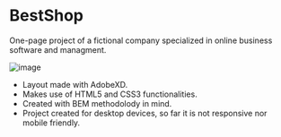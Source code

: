 # BestShop
One-page project of a fictional company specialized in online business software and managment.

![image](https://user-images.githubusercontent.com/25892133/126779083-8d1a2dfb-6d16-4842-8eb9-7bef35309a73.png)

* Layout made with AdobeXD.
* Makes use of HTML5 and CSS3 functionalities. 
* Created with BEM methodolody in mind.
* Project created for desktop devices, so far it is not responsive nor mobile friendly.
